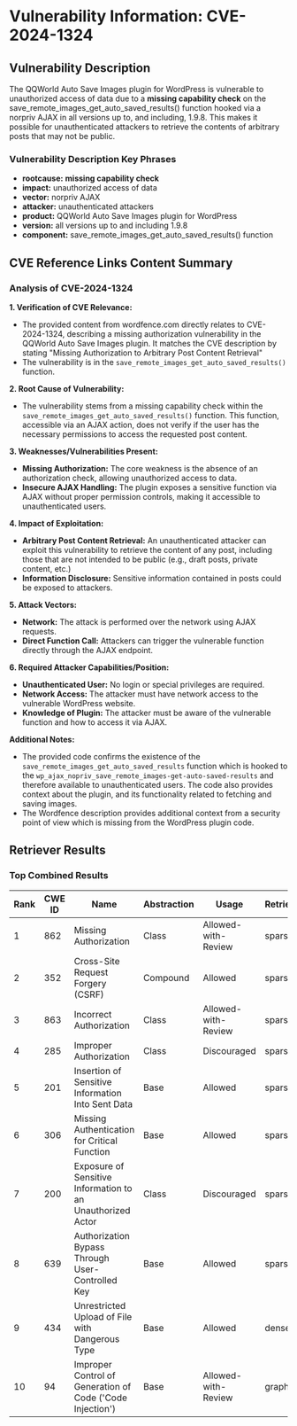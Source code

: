 # Vulnerability Information: CVE-2024-1324

## Vulnerability Description
The QQWorld Auto Save Images plugin for WordPress is vulnerable to unauthorized access of data due to a **missing capability check** on the save_remote_images_get_auto_saved_results() function hooked via a norpriv AJAX in all versions up to, and including, 1.9.8. This makes it possible for unauthenticated attackers to retrieve the contents of arbitrary posts that may not be public.

### Vulnerability Description Key Phrases
- **rootcause:** **missing capability check**
- **impact:** unauthorized access of data
- **vector:** norpriv AJAX
- **attacker:** unauthenticated attackers
- **product:** QQWorld Auto Save Images plugin for WordPress
- **version:** all versions up to and including 1.9.8
- **component:** save_remote_images_get_auto_saved_results() function

## CVE Reference Links Content Summary
### Analysis of CVE-2024-1324

**1. Verification of CVE Relevance:**
   - The provided content from wordfence.com directly relates to CVE-2024-1324, describing a missing authorization vulnerability in the QQWorld Auto Save Images plugin. It matches the CVE description by stating "Missing Authorization to Arbitrary Post Content Retrieval"
   - The vulnerability is in the `save_remote_images_get_auto_saved_results()` function.

**2. Root Cause of Vulnerability:**
   - The vulnerability stems from a missing capability check within the `save_remote_images_get_auto_saved_results()` function. This function, accessible via an AJAX action, does not verify if the user has the necessary permissions to access the requested post content.

**3. Weaknesses/Vulnerabilities Present:**
   - **Missing Authorization:** The core weakness is the absence of an authorization check, allowing unauthorized access to data.
   - **Insecure AJAX Handling:** The plugin exposes a sensitive function via AJAX without proper permission controls, making it accessible to unauthenticated users.

**4. Impact of Exploitation:**
   - **Arbitrary Post Content Retrieval:** An unauthenticated attacker can exploit this vulnerability to retrieve the content of any post, including those that are not intended to be public (e.g., draft posts, private content, etc.)
   - **Information Disclosure:** Sensitive information contained in posts could be exposed to attackers.

**5. Attack Vectors:**
   - **Network:** The attack is performed over the network using AJAX requests.
   - **Direct Function Call:** Attackers can trigger the vulnerable function directly through the AJAX endpoint.

**6. Required Attacker Capabilities/Position:**
   - **Unauthenticated User:** No login or special privileges are required.
   - **Network Access:** The attacker must have network access to the vulnerable WordPress website.
   - **Knowledge of Plugin:** The attacker must be aware of the vulnerable function and how to access it via AJAX.

**Additional Notes:**
* The provided code confirms the existence of the `save_remote_images_get_auto_saved_results` function which is hooked to the `wp_ajax_nopriv_save_remote_images-get-auto-saved-results` and therefore available to unauthenticated users. The code also provides context about the plugin, and its functionality related to fetching and saving images.
* The Wordfence description provides additional context from a security point of view which is missing from the WordPress plugin code.

## Retriever Results

### Top Combined Results

| Rank | CWE ID | Name | Abstraction | Usage  | Retrievers | Individual Scores |
|------|--------|------|-------------|-------|------------|-------------------|
| 1 | 862 | Missing Authorization | Class | Allowed-with-Review | sparse | 0.442 |
| 2 | 352 | Cross-Site Request Forgery (CSRF) | Compound | Allowed | sparse | 0.429 |
| 3 | 863 | Incorrect Authorization | Class | Allowed-with-Review | sparse | 0.411 |
| 4 | 285 | Improper Authorization | Class | Discouraged | sparse | 0.389 |
| 5 | 201 | Insertion of Sensitive Information Into Sent Data | Base | Allowed | sparse | 0.378 |
| 6 | 306 | Missing Authentication for Critical Function | Base | Allowed | sparse | 0.372 |
| 7 | 200 | Exposure of Sensitive Information to an Unauthorized Actor | Class | Discouraged | sparse | 0.365 |
| 8 | 639 | Authorization Bypass Through User-Controlled Key | Base | Allowed | sparse | 0.362 |
| 9 | 434 | Unrestricted Upload of File with Dangerous Type | Base | Allowed | dense | 0.498 |
| 10 | 94 | Improper Control of Generation of Code ('Code Injection') | Base | Allowed-with-Review | graph | 0.002 |

